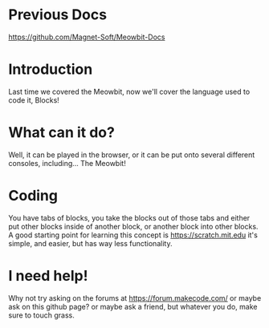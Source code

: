 # Previous Docs
https://github.com/Magnet-Soft/Meowbit-Docs

# Introduction
Last time we covered the Meowbit, now we'll cover the language used to code it, Blocks!

# What can it do?
Well, it can be played in the browser, or it can be put onto several different consoles, including... The Meowbit!

# Coding
You have tabs of blocks, you take the blocks out of those tabs and either put other blocks inside of another block, or another block into other blocks.
A good starting point for learning this concept is https://scratch.mit.edu it's simple, and easier, but has way less functionality.

# I need help!
Why not try asking on the forums at https://forum.makecode.com/ or maybe ask on this github page? or maybe ask a friend, but whatever you do, make sure to touch grass.
